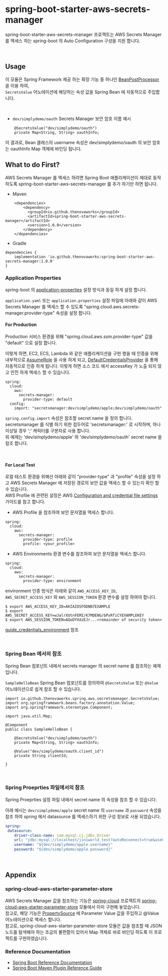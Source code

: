 # spring-boot-starter-aws-secrets-manager

spring-boot-starter-aws-secrets-manager 프로젝트는 AWS Secrets Manager 를 액세스 하는 spring-boot 의 Auto Configuration 구성을 지원 합니다.

<br>

## Usage

이 모듈은 Spring Framework 제공 하는 확장 기능 중 하나인 [BeanPostProcessor](https://docs.spring.io/spring-framework/docs/current/reference/html/core.html#beans-factory-extension-bpp) 을 이용 하여,  
`SecretsValue` 어노테이션에 해당하는 속성 값을 Spring Bean 에 자동적으로 주입합니다.

<br>

- `dev/simplydemo/oauth` Secrets Manager 보안 암호 이름 예시 

```
    @SecretsValue("dev/simplydemo/oauth")
    private Map<String, String> oauthInfo;
```

이 결과로, Bean 클래스의 username 속성은 dev/simplydemo/oauth 의 보안 암호는 oauthInfo Map 객체에 바인딩 됩니다.



## What to do First?

AWS Secrets Manager 를 액세스 하려면 Spring Boot 애플리케이션이 제대로 동작 하도록 spring-boot-starter-aws-secrets-manager 를 추가 하기만 하면 됩니다.

- Maven

```
    <dependencies>
        <dependency>
          <groupId>io.github.thenovaworks</groupId>
          <artifactId>spring-boot-starter-aws-secrets-manager</artifactId>
          <version>1.0.0</version>
        </dependency>
    </dependencies>
```

- Gradle

```
dependencies {
	implementation 'io.github.thenovaworks:spring-boot-starter-aws-secrets-manager:1.0.0'
}
```

### Application Properties

spring-boot 의 [application-properties](https://docs.spring.io/spring-boot/docs/current/reference/html/application-properties.html) 설정 방식과 동일 하게 설정 합니다.

`application.yaml` 또는 `application.properties` 설정 파일에 아래와 같이 AWS Secrets Manager 를 액세스 할 수 있도록 "spring.cloud.aws.secrets-manager.provider-type" 속성을 설정 합니다.

#### For Production

Production 서비스 환경을 위해 "spring.cloud.aws.ssm.provider-type" 값을 "default" 으로 설정 합니다.

이렇게 하면, EC2, ECS, Lambda 와 같은 애플리케이션을 구현 했을 때 인증을 위해 내부적으로 [AssumeRole](https://docs.aws.amazon.com/STS/latest/APIReference/API_AssumeRole.html) 을 사용 하게 되고,
[DefaultCredentialsProvider](https://sdk.amazonaws.com/java/api/latest/software/amazon/awssdk/auth/credentials/DefaultCredentialsProvider.html) 을 통해 자동적으로 인증 하게 됩니다.
이렇게 하면 소스 코드 에서 accessKey 가 노출 되지 않고 안전 하게 액세스 할 수 있습니다.

```
spring:
  cloud:
    aws:
      secrets-manager:
        provider-type: default
  config:
    import: "secretsmanager:dev/simplydemo/apple;dev/simplydemo/oauth"        
```

`spring.config.import` 속성은 참조할 secret name 을 정의 합니다.  
secretsmanager 를 식별 하기 위한 접두어로 'secretsmanager:' 로 시작하며, 하나 이상일 경우 ';' 캐릭터를 구분자로 사용 합니다.   
위 예제는 'dev/simplydemo/apple' 와 'dev/simplydemo/oauth' secret name 을 참조 합니다. 

<br>

#### For Local Test

로컬 테스트 환경을 위해선 아래와 같이 "provider-type" 과 "profile" 속성을 설정 하고 AWS Secrets Manager 에 저장된 경로의 보안 값을 액세스 할 수 있는지 확인 할 수 있습니다.      
AWS Profile 에 관련된 설정은 AWS [Configuration and credential file settings](https://docs.aws.amazon.com/cli/latest/userguide/cli-configure-files.html) 가이드를 참고 합니다.

- AWS Profile 을 참조하여 보안 문자열을 액세스 합니다. 
```
spring:
  cloud:
    aws:
      secrets-manager:
        provider-type: profile
        profile: <your_profile>
```

 
- AWS Environments 환경 변수를 참조하여 보안 문자열을 액세스 합니다. 

```
spring:
  cloud:
    aws:
      secrets-manager:
        provider-type: environment
```

environment 인증 방식은 아래와 같이 `AWS_ACCESS_KEY_ID`, `AWS_SECRET_ACCESS_KEY` 와 `AWS_SESSION_TOKEN` 환경 변수를 설정 하여야 합니다. 

```
$ export AWS_ACCESS_KEY_ID=AKIAIOSFODNN7EXAMPLE
$ export AWS_SECRET_ACCESS_KEY=wJalrXUtnFEMI/K7MDENG/bPxRfiCYEXAMPLEKEY
$ export AWS_SESSION_TOKEN=AQoDYXdzEJr...<remainder of security token>
```
[guide_credentials_environment](https://docs.aws.amazon.com/ko_kr/sdk-for-php/v3/developer-guide/guide_credentials_environment.html) 참조 

<br>

### Spring Bean 에서의 참조
Spring Bean 컴포넌트 내에서 secrets manager 의 secret name 를 참조하는 예제 입니다.   

`SampleHelloBean` Spring Bean 컴포넌트를 정의하여 `@SecretsValue` 또는 `@Value` 어노테이션으로 쉽게 참조 할 수 있습니다.  
```
import io.github.thenovaworks.spring.aws.secretsmanager.SecretsValue;
import org.springframework.beans.factory.annotation.Value;
import org.springframework.stereotype.Component;

import java.util.Map;

@Component
public class SampleHelloBean {

    @SecretsValue("dev/simplydemo/oauth")
    private Map<String, String> oauthInfo;

    @Value("dev/simplydemo/oauth.client_id")
    private String clientId;

}
```

<br>

### Spring Proeprties 파일에서의 참조
Spring Proeprties 설정 파일 내에서 secret name 의 속성을 참조 할 수 있습니다. 

아래 예시는 `dev/simplydemo/apple` secret name 의 `username` 과 `password` 속성을 참조 하여 spring 에서 datasource 를 액세스하기 위한 구성 정보로 사용 되었습니다.  

```yaml
spring:
 datasource:
    driver-class-name: com.mysql.cj.jdbc.Driver
    url: "jdbc:mysql://localhost/jiniworld_test?autoReconnect=true&useUnicode=true&characterEncoding=UTF-8&useSSL=true&serverTimezone=UTC&tinyInt1isBit=false"
    username: "${dev/simplydemo/apple.username}"
    password: "${dev/simplydemo/apple.password}"
```


<br>

## Appendix

### spring-cloud-aws-starter-parameter-store

AWS Secrets Manager 값을 참조하는 기능은 [spring-cloud](https://spring.io/projects/spring-cloud) 프로젝트의 [spring-cloud-aws-starter-parameter-store](https://github.com/awspring/spring-cloud-aws/tree/main/spring-cloud-aws-starters/spring-cloud-aws-starter-secrets-manager) 모듈에서 이미 구현해 놓았습니다.  
참고로, 해당 기능은 [PropertySource](https://docs.spring.io/spring-boot/docs/current/reference/htmlsingle/#features.external-config) 에 Parameter Value 값을 주입하고 @Value 어노테이션으로 액세스 합니다.  
참고로, spring-cloud-aws-starter-parameter-store 모듈은 값을 참조할 때 JSON 노드를 탐색해야 하는 조금의 불편함이 있어서 Map 객체로 바로 바인딩 하도록 이 프로젝트를 구현하였습니다. 


### Reference Documentation

* [Spring Boot Reference Documentation](https://docs.spring.io/spring-boot/docs/3.0.x/reference/html/)
* [Spring Boot Maven Plugin Reference Guide](https://docs.spring.io/spring-boot/docs/3.0.x/maven-plugin/reference/htmlsingle/)


